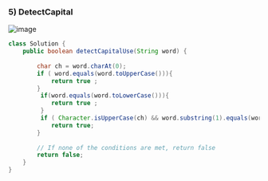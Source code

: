 ### 5) DetectCapital
![image](https://github.com/user-attachments/assets/cacc9ec8-a7af-441c-8516-2b0155d898bc)

```java
class Solution {
    public boolean detectCapitalUse(String word) {
       
        char ch = word.charAt(0);
        if ( word.equals(word.toUpperCase())){
            return true ;
        }
         if(word.equals(word.toLowerCase())){
            return true ;
         }
         if ( Character.isUpperCase(ch) && word.substring(1).equals(word.substring(1).toLowerCase())) {
            return true;
        }
        
        // If none of the conditions are met, return false
        return false;
    }
}
      
```

